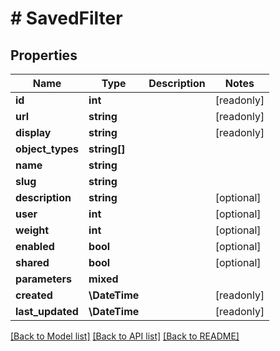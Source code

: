# # SavedFilter

## Properties

Name | Type | Description | Notes
------------ | ------------- | ------------- | -------------
**id** | **int** |  | [readonly]
**url** | **string** |  | [readonly]
**display** | **string** |  | [readonly]
**object_types** | **string[]** |  |
**name** | **string** |  |
**slug** | **string** |  |
**description** | **string** |  | [optional]
**user** | **int** |  | [optional]
**weight** | **int** |  | [optional]
**enabled** | **bool** |  | [optional]
**shared** | **bool** |  | [optional]
**parameters** | **mixed** |  |
**created** | **\DateTime** |  | [readonly]
**last_updated** | **\DateTime** |  | [readonly]

[[Back to Model list]](../../README.md#models) [[Back to API list]](../../README.md#endpoints) [[Back to README]](../../README.md)
